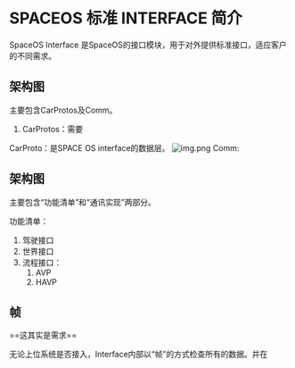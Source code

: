 # SPACEOS 标准 INTERFACE 简介
SpaceOS Interface 是SpaceOS的接口模块，用于对外提供标准接口，适应客户的不同需求。

## 架构图

主要包含CarProtos及Comm。

1. CarProtos：需要



CarProto：是SPACE OS interface的数据层。
![img.png](CarProto.png)
Comm:

## 架构图

主要包含“功能清单”和“通讯实现”两部分。

功能清单：

1. 驾驶接口
2. 世界接口
3. 流程接口：
   1. AVP
   2. HAVP



## 帧

==这其实是需求==

无论上位系统是否接入，Interface内部以“帧”的方式检查所有的数据。并在
